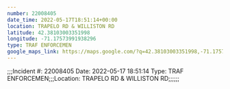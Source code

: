```yaml
---
number: 22008405
date_time: 2022-05-17T18:51:14+00:00
location: TRAPELO RD & WILLISTON RD
latitude: 42.38103003351998
longitude: -71.17573991938296
type: TRAF ENFORCEMEN
google_maps_link: https://maps.google.com/?q=42.38103003351998,-71.17573991938296
---
```


;;;Incident #: 22008405   Date: 2022-05-17 18:51:14   Type: TRAF ENFORCEMEN;;;Location: TRAPELO RD & WILLISTON RD;;;;;;
